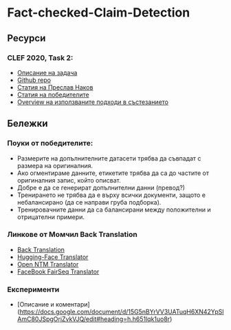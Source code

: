 # Fact-checked-Claim-Detection

## Ресурси
### CLEF 2020, Task 2:
  - [Описание на задача](https://docs.google.com/document/d/1yNSdiwK_0EOuabtN1XXvqMfmyp406VtmzpH5FLwR5_M/edit#)
  - [Github repo](https://github.com/sshaar/clef2020-factchecking-task2)
  - [Статия на Преслав Наков](https://arxiv.org/pdf/2005.06058.pdf?fbclid=IwAR3Ta6vILOYZAr8AdMkHlR7m_5kgvsIJC0-X2RwPfKvrGxsiEruX0m99SSc)
  - [Статия на победителите](http://ceur-ws.org/Vol-2696/paper_134.pdf)
  - [Overview на използваните подходи в състезанието](https://arxiv.org/pdf/2007.07997v1.pdf)


## Бележки

### Поуки от победителите:
- Размерите на допълнителните датасети трябва да съвпадат с размера на оригиналния.
- Ако огментираме данните, етикетите трябва да са до частите от оригиналния запис, който описват.
- Добре е да се генерират допълнителни данни (превод?)
- Тренирането не трябва да е върху всички документи, защото е небалансирано (да се направи груба подборка).
- Тренировачните данни да са балансирани между положителни и отрицателни примери.


### Линкове от Момчил Back Translation
- [Back Translation](https://www.aclweb.org/anthology/D18-1045.pdf)
- [Hugging-Face Translator](https://huggingface.co/transformers/model_doc/marian.html?highlight=opus)
- [Open NTM Translator](https://opennmt.net/)
- [FaceBook FairSeq Translator](https://github.com/pytorch/fairseq)

### Експерименти
- [Описание и коментари] (https://docs.google.com/document/d/15G5nBYrVV3UATuqH6XN42YpSlAmC80JSpgOrjZvkVJQ/edit#heading=h.h651lqk1uo8r)
